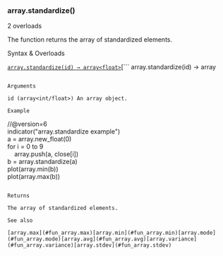 ### array.standardize()

2 overloads

The function returns the array of standardized elements.

Syntax & Overloads

[```
array.standardize(id) → array<float>
```](#fun_array.standardize-0)[```
array.standardize(id) → array<int>
```](#fun_array.standardize-1)

Arguments

id (array<int/float>) An array object.

Example

```
//@version=6  
indicator("array.standardize example")  
a = array.new_float(0)  
for i = 0 to 9  
    array.push(a, close[i])  
b = array.standardize(a)  
plot(array.min(b))  
plot(array.max(b))
```

Returns

The array of standardized elements.

See also

[array.max](#fun_array.max)[array.min](#fun_array.min)[array.mode](#fun_array.mode)[array.avg](#fun_array.avg)[array.variance](#fun_array.variance)[array.stdev](#fun_array.stdev)
